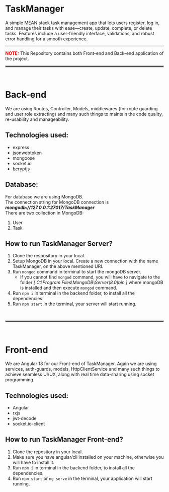 # TaskManager

A simple MEAN stack task management app that lets users register, log in, and manage their tasks with ease—create, update, complete, or delete tasks. Features include a user-friendly interface, validations, and robust error handling for a smooth experience.

<hr/>

<span style="color:red;"><b>NOTE:</b></span>
This Repository contains both Front-end and Back-end application of the project.

<hr style="border: 2px solid gray"/>
<br/>

# Back-end

We are using Routes, Controller, Models, middlewares (for route guarding and user role extracting) and many such things to maintain the code quality, re-usability and manageability.

## Technologies used:
* express
* jsonwebtoken
* mongoose
* socket.io
* bcryptjs

## Database:
For database we are using MongoDB.<br>
The connection string for MongoDB connection is <b><i>mongodb://127.0.0.1:27017/TaskManager</i></b></br>
There are two collection in MongoDB:
1. User
2. Task

## How to run TaskManager Server?
1. Clone the respository in your local.
2. Setup MongoDB in your local. Create a new connection with the name TaskManager, on the above mentioned URI.
3. Run ```mongod``` command in terminal to start the mongoDB server.
    -   If you cannot find ```mongod``` command, you will have to navigate to the folder <i>[ C:\Program Files\MongoDB\Server\8.0\bin ]</i> where mongoDB is installed and then execute ```mongod``` command.
4. Run ```npm i``` in terminal in the backend folder, to install all the dependencies.
5. Run ```npm start``` in the terminal, your server will start running.


<br/>
<hr style="border: 2px solid gray"/>
<br/>

# Front-end

We are Angular 18 for our Front-end of TaskManager. Again we are using services, auth-guards, models, HttpClientService and many such things to achieve seamless UI/UX, along with real time data-sharing using socket programming.

## Technologies used:
* Angular
* rxjs
* jwt-decode
* socket.io-client

## How to run TaskManager Front-end?
1. Clone the repository in your local.
2. Make sure you have angular/cli installed on your machine, otherwise you will have to install it.
3. Run ```npm i``` in terminal in the backend folder, to install all the dependencies.
4. Run ```npm start``` or ```ng serve``` in the terminal, your application will start running.


